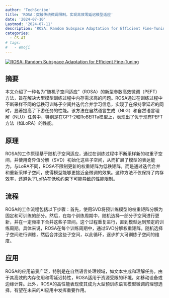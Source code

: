 ```yaml
---
author: 'TechScribe'
title: 'ROSA：突破传统微调限制，实现高效零延迟模型适应'
date: '2024-07-10'
Lastmod: '2024-07-11'
description: 'ROSA: Random Subspace Adaptation for Efficient Fine-Tuning'
categories:
  - CS.AI
# tags:
#   - emoji
---
```


[![ROSA: Random Subspace Adaptation for Efficient Fine-Tuning](https://arxiv-research-1301205113.cos.ap-guangzhou.myqcloud.com/images/2407.07802v1.pdf_0.jpg)](https://arxiv.org/abs/2407.07802v1)

## 摘要

本文介绍了一种名为“随机子空间适应”（ROSA）的新型参数高效微调（PEFT）方法，旨在解决大型模型训练过程中内存需求高的问题。ROSA通过在训练过程中不断采样不同的低秩可训练子空间并迭代合并学习信息，实现了在保持零延迟的同时，显著提高了下游任务的性能。该方法在自然语言生成（NLG）和自然语言理解（NLU）任务中，特别是在GPT-2和RoBERTa模型上，表现出了优于现有PEFT方法（如LoRA）的性能。<!--more-->

## 原理

ROSA的工作原理基于随机子空间适应，通过在训练过程中不断采样新的权重子空间，并使用奇异值分解（SVD）初始化这些子空间，从而扩展了模型的表达能力。与LoRA不同，ROSA不限制更新的权重矩阵为低秩矩阵，而是通过迭代合并和重新采样子空间，使得模型能够更接近全微调的效果。这种方法不仅保持了内存效率，还避免了LoRA在低秩约束下可能导致的性能限制。

## 流程

ROSA的工作流程包括以下步骤：首先，使用SVD将预训练模型的权重矩阵分解为固定和可训练的部分。然后，在每个训练周期中，随机选择一部分子空间进行更新，并在一定频率下合并这些子空间。这个过程重复进行，直到模型达到预定的训练周期。具体来说，ROSA在每个训练周期中，通过SVD分解权重矩阵，随机选择子空间进行训练，然后合并这些子空间，以此循环，逐步扩大可训练子空间的维度。

## 应用

ROSA的应用前景广泛，特别是在自然语言处理领域，如文本生成和理解任务。由于其高效的内存使用和零延迟特性，ROSA适用于资源受限的环境，如移动设备或边缘计算。此外，ROSA的高性能表现使其成为大型预训练语言模型微调的理想选择，有望在未来的AI应用中发挥重要作用。